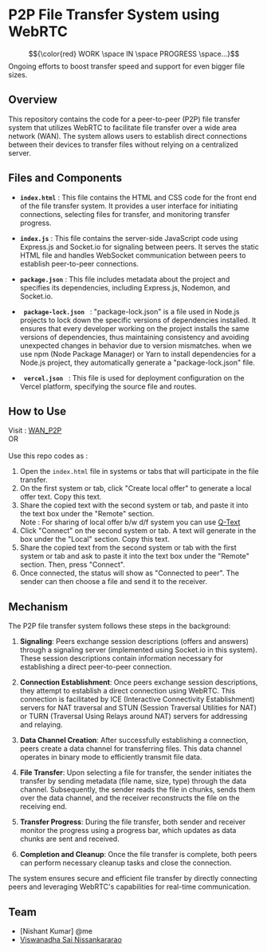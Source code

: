 # P2P File Transfer System using WebRTC

$${\color{red} WORK \space IN \space PROGRESS \space...}$$
Ongoing efforts to boost transfer speed and support for even bigger file sizes.

## Overview

This repository contains the code for a peer-to-peer (P2P) file transfer system that utilizes WebRTC to facilitate file transfer over a wide area network (WAN). The system allows users to establish direct connections between their devices to transfer files without relying on a centralized server.

## Files and Components

- <code>**index.html**</code> : This file contains the HTML and CSS code for the front end of the file transfer system. It provides a user interface for initiating connections, selecting files for transfer, and monitoring transfer progress.

- <code>**index.js**</code> : This file contains the server-side JavaScript code using Express.js and Socket.io for signaling between peers. It serves the static HTML file and handles WebSocket communication between peers to establish peer-to-peer connections.

- <code>**package.json**</code> : This file includes metadata about the project and specifies its dependencies, including Express.js, Nodemon, and Socket.io.

- <code> **package-lock.json** </code> : "package-lock.json" is a file used in Node.js projects to lock down the specific versions of dependencies installed. It ensures that every developer working on the project installs the same versions of dependencies, thus maintaining consistency and avoiding unexpected changes in behavior due to version mismatches. when we use npm (Node Package Manager) or Yarn to install dependencies for a Node.js project, they automatically generate a "package-lock.json" file.

- <code> **vercel.json** </code> : This file is used for deployment configuration on the Vercel platform, specifying the source file and routes.

## How to Use

Visit : [WAN_P2P](https://wan-p2p.vercel.app)<br>
      OR <br><br>  Use this repo codes as : <br>
1. Open the `index.html` file in systems or tabs that will participate in the file transfer.
2. On the first system or tab, click "Create local offer" to generate a local offer text. Copy this text.
3. Share the copied text with the second system or tab, and paste it into the text box under the "Remote" section. <br> Note : For sharing of local offer b/w d/f system you can use [Q-Text](https://qtext.io)
4. Click "Connect" on the second system or tab. A text will generate in the box under the "Local" section. Copy this text.
5. Share the copied text from the second system or tab with the first system or tab and ask to paste it into the text box under the "Remote" section. Then, press "Connect".
6. Once connected, the status will show as "Connected to peer". The sender can then choose a file and send it to the receiver.

## Mechanism

The P2P file transfer system follows these steps in the background:

1. **Signaling**: Peers exchange session descriptions (offers and answers) through a signaling server (implemented using Socket.io in this system). These session descriptions contain information necessary for establishing a direct peer-to-peer connection.

2. **Connection Establishment**: Once peers exchange session descriptions, they attempt to establish a direct connection using WebRTC. This connection is facilitated by ICE (Interactive Connectivity Establishment) servers for NAT traversal and STUN (Session Traversal Utilities for NAT) or TURN (Traversal Using Relays around NAT) servers for addressing and relaying.

3. **Data Channel Creation**: After successfully establishing a connection, peers create a data channel for transferring files. This data channel operates in binary mode to efficiently transmit file data.

4. **File Transfer**: Upon selecting a file for transfer, the sender initiates the transfer by sending metadata (file name, size, type) through the data channel. Subsequently, the sender reads the file in chunks, sends them over the data channel, and the receiver reconstructs the file on the receiving end.

5. **Transfer Progress**: During the file transfer, both sender and receiver monitor the progress using a progress bar, which updates as data chunks are sent and received.

6. **Completion and Cleanup**: Once the file transfer is complete, both peers can perform necessary cleanup tasks and close the connection.

The system ensures secure and efficient file transfer by directly connecting peers and leveraging WebRTC's capabilities for real-time communication.

## Team

- [Nishant Kumar] @me
- [Viswanadha Sai Nissankararao](https://github.com/createunique)
